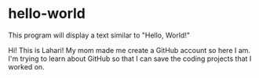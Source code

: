 # hello-world
This program will display a text similar to "Hello, World!"

Hi! This is Lahari! My mom made me create a GitHub account so here I am. I'm trying to learn about GitHub so that I can save the coding projects that I worked on. 
